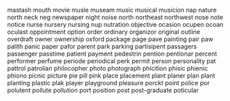 mastash
mouth
movie
musle
museam
music
musical
musicion
nap
nature
north
neck
neg
newspaper
night
noise
north
northeast
northwest
nose
note
notice
nurse
nursery
nursing
nup
nutration
objective
ocasion
ocupen
ocoan
oculast
oppointment
option
order
ordinary
organizor
original
outline
overdraft
owner
ownership
oxford
package
page
pave
painting
pair
paw
palith
panic
paper
pafor
parent
park
parking
partisipent
passagers
passenger
passtime
patient
payment
pedestrin
pention
pentionar
percent
performer
perfume
periode
periodical
perk
permit
person
personality
pat
pattrol
patrolian
philocopher
photo
photograph
phicition
phisic
phienic
phiono
picnic
picture
pie
pill
pink
place
placement
plant
planer
plan
plant
planting
plastic
plak
player
playground
pleasure
porckt
point
police
por
polutent
pollute
pollution
port
position
post
post-graduate
poticular